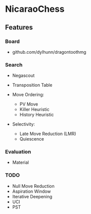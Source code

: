 # NicaraoChess

## Features

### Board

- github.com/dylhunn/dragontoothmg

### Search

- Negascout

- Transposition Table

- Move Ordering:
    - PV Move
    - Killer Heuristic
    - History Heuristic

- Selectivity:
    - Late Move Reduction (LMR)
    - Quiescence

### Evaluation

- Material

### TODO

- Null Move Reduction
- Aspiration Window
- Iterative Deepening
- UCI
- PST
